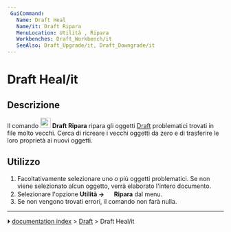 ```yaml
---
 GuiCommand:
   Name: Draft Heal
   Name/it: Draft Ripara
   MenuLocation: Utilità , Ripara
   Workbenches: Draft_Workbench/it
   SeeAlso: Draft_Upgrade/it, Draft_Downgrade/it
---
```


# Draft Heal/it



## Descrizione

Il comando <img alt="" src=images/Draft_Heal.svg  style="width:24px;"> **Draft Ripara** ripara gli oggetti [Draft](Draft_Workbench/it.md) problematici trovati in file molto vecchi. Cerca di ricreare i vecchi oggetti da zero e di trasferire le loro proprietà ai nuovi oggetti.



## Utilizzo

1.  Facoltativamente selezionare uno o più oggetti problematici. Se non viene selezionato alcun oggetto, verrà elaborato l\'intero documento.
2.  Selezionare l\'opzione **Utilità → <img src="images/Draft_Heal.svg" width=16px> Ripara** dal menu.
3.  Se non vengono trovati errori, il comando non farà nulla.



---
⏵ [documentation index](../README.md) > [Draft](Draft_Workbench.md) > Draft Heal/it
